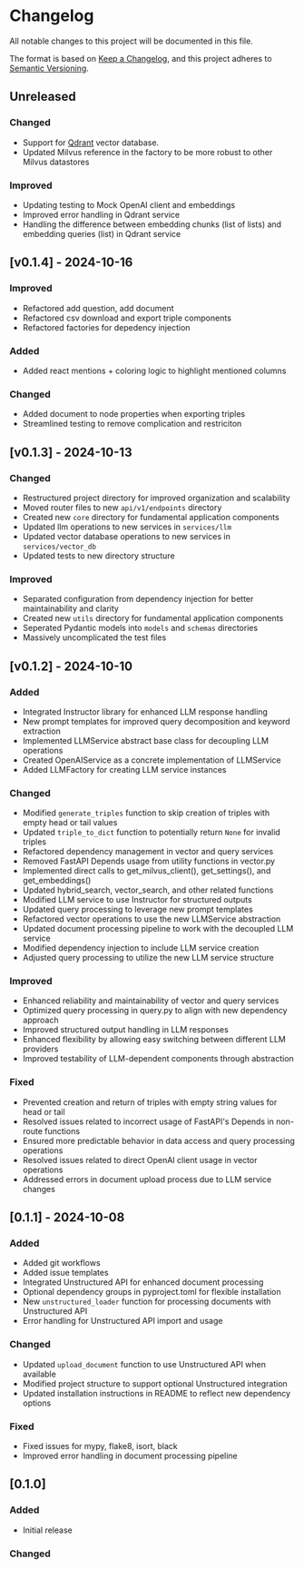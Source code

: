 # Changelog

All notable changes to this project will be documented in this file.

The format is based on [Keep a Changelog](https://keepachangelog.com/en/1.1.0/),
and this project adheres to [Semantic Versioning](https://semver.org/spec/v2.0.0.html).

## Unreleased

### Changed

- Support for [Qdrant](https://qdrant.tech/) vector database.
- Updated Milvus reference in the factory to be more robust to other Milvus datastores

### Improved

- Updating testing to Mock OpenAI client and embeddings
- Improved error handling in Qdrant service
- Handling the difference between embedding chunks (list of lists) and embedding queries (list) in Qdrant service

## [v0.1.4] - 2024-10-16

### Improved

- Refactored add question, add document
- Refactored csv download and export triple components
- Refactored factories for depedency injection

### Added

- Added react mentions + coloring logic to highlight mentioned columns

### Changed

- Added document to node properties when exporting triples
- Streamlined testing to remove complication and restriciton

## [v0.1.3] - 2024-10-13

### Changed

- Restructured project directory for improved organization and scalability
- Moved router files to new `api/v1/endpoints` directory
- Created new `core` directory for fundamental application components
- Updated llm operations to new services in `services/llm`
- Updated vector database operations to new services in `services/vector_db`
- Updated tests to new directory structure

### Improved

- Separated configuration from dependency injection for better maintainability and clarity
- Created new `utils` directory for fundamental application components
- Seperated Pydantic models into `models` and `schemas` directories
- Massively uncomplicated the test files

## [v0.1.2] - 2024-10-10

### Added

- Integrated Instructor library for enhanced LLM response handling
- New prompt templates for improved query decomposition and keyword extraction
- Implemented LLMService abstract base class for decoupling LLM operations
- Created OpenAIService as a concrete implementation of LLMService
- Added LLMFactory for creating LLM service instances

### Changed

- Modified `generate_triples` function to skip creation of triples with empty head or tail values
- Updated `triple_to_dict` function to potentially return `None` for invalid triples
- Refactored dependency management in vector and query services
- Removed FastAPI Depends usage from utility functions in vector.py
- Implemented direct calls to get_milvus_client(), get_settings(), and get_embeddings()
- Updated hybrid_search, vector_search, and other related functions
- Modified LLM service to use Instructor for structured outputs
- Updated query processing to leverage new prompt templates
- Refactored vector operations to use the new LLMService abstraction
- Updated document processing pipeline to work with the decoupled LLM service
- Modified dependency injection to include LLM service creation
- Adjusted query processing to utilize the new LLM service structure

### Improved

- Enhanced reliability and maintainability of vector and query services
- Optimized query processing in query.py to align with new dependency approach
- Improved structured output handling in LLM responses
- Enhanced flexibility by allowing easy switching between different LLM providers
- Improved testability of LLM-dependent components through abstraction

### Fixed

- Prevented creation and return of triples with empty string values for head or tail
- Resolved issues related to incorrect usage of FastAPI's Depends in non-route functions
- Ensured more predictable behavior in data access and query processing operations
- Resolved issues related to direct OpenAI client usage in vector operations
- Addressed errors in document upload process due to LLM service changes

## [0.1.1] - 2024-10-08

### Added

- Added git workflows
- Added issue templates
- Integrated Unstructured API for enhanced document processing
- Optional dependency groups in pyproject.toml for flexible installation
- New `unstructured_loader` function for processing documents with Unstructured API
- Error handling for Unstructured API import and usage

### Changed

- Updated `upload_document` function to use Unstructured API when available
- Modified project structure to support optional Unstructured integration
- Updated installation instructions in README to reflect new dependency options

### Fixed

- Fixed issues for mypy, flake8, isort, black
- Improved error handling in document processing pipeline

## [0.1.0]

### Added

- Initial release

### Changed
